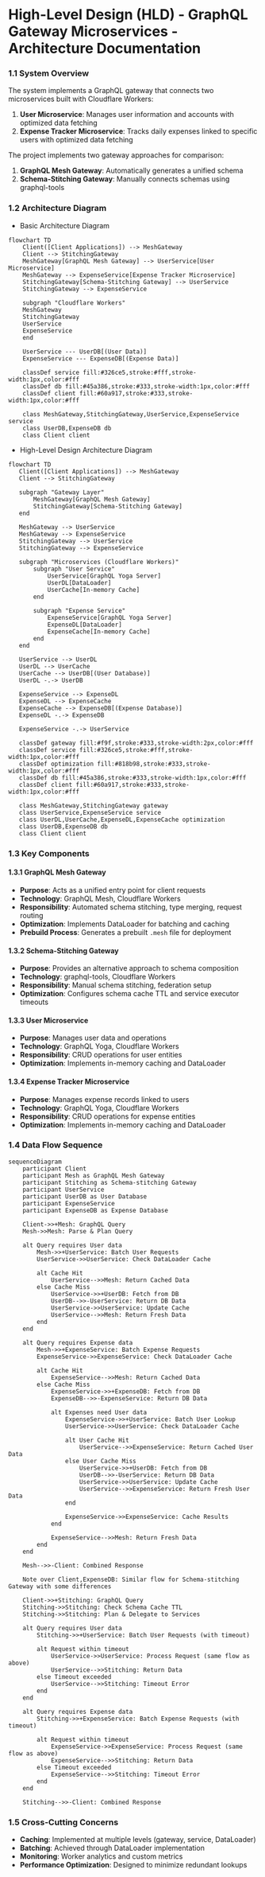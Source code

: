 # High-Level Design (HLD) - GraphQL Gateway Microservices - Architecture Documentation

### 1.1 System Overview

The system implements a GraphQL gateway that connects two microservices built with Cloudflare Workers:

1. **User Microservice**: Manages user information and accounts with optimized data fetching
2. **Expense Tracker Microservice**: Tracks daily expenses linked to specific users with optimized data fetching

The project implements two gateway approaches for comparison:

1. **GraphQL Mesh Gateway**: Automatically generates a unified schema
2. **Schema-Stitching Gateway**: Manually connects schemas using graphql-tools

### 1.2 Architecture Diagram

- Basic Architecture Diagram

```mermaid
flowchart TD
    Client([Client Applications]) --> MeshGateway
    Client --> StitchingGateway
    MeshGateway[GraphQL Mesh Gateway] --> UserService[User Microservice]
    MeshGateway --> ExpenseService[Expense Tracker Microservice]
    StitchingGateway[Schema-Stitching Gateway] --> UserService
    StitchingGateway --> ExpenseService

    subgraph "Cloudflare Workers"
    MeshGateway
    StitchingGateway
    UserService
    ExpenseService
    end

    UserService --- UserDB[(User Data)]
    ExpenseService --- ExpenseDB[(Expense Data)]

    classDef service fill:#326ce5,stroke:#fff,stroke-width:1px,color:#fff
    classDef db fill:#45a386,stroke:#333,stroke-width:1px,color:#fff
    classDef client fill:#60a917,stroke:#333,stroke-width:1px,color:#fff

    class MeshGateway,StitchingGateway,UserService,ExpenseService service
    class UserDB,ExpenseDB db
    class Client client
```

- High-Level Design Architecture Diagram

```mermaid
flowchart TD
   Client([Client Applications]) --> MeshGateway
   Client --> StitchingGateway

   subgraph "Gateway Layer"
       MeshGateway[GraphQL Mesh Gateway]
       StitchingGateway[Schema-Stitching Gateway]
   end

   MeshGateway --> UserService
   MeshGateway --> ExpenseService
   StitchingGateway --> UserService
   StitchingGateway --> ExpenseService

   subgraph "Microservices (Cloudflare Workers)"
       subgraph "User Service"
           UserService[GraphQL Yoga Server]
           UserDL[DataLoader]
           UserCache[In-memory Cache]
       end

       subgraph "Expense Service"
           ExpenseService[GraphQL Yoga Server]
           ExpenseDL[DataLoader]
           ExpenseCache[In-memory Cache]
       end
   end

   UserService --> UserDL
   UserDL --> UserCache
   UserCache --> UserDB[(User Database)]
   UserDL -.-> UserDB

   ExpenseService --> ExpenseDL
   ExpenseDL --> ExpenseCache
   ExpenseCache --> ExpenseDB[(Expense Database)]
   ExpenseDL -.-> ExpenseDB

   ExpenseService -.-> UserService

   classDef gateway fill:#f9f,stroke:#333,stroke-width:2px,color:#fff
   classDef service fill:#326ce5,stroke:#fff,stroke-width:1px,color:#fff
   classDef optimization fill:#818b98,stroke:#333,stroke-width:1px,color:#fff
   classDef db fill:#45a386,stroke:#333,stroke-width:1px,color:#fff
   classDef client fill:#60a917,stroke:#333,stroke-width:1px,color:#fff

   class MeshGateway,StitchingGateway gateway
   class UserService,ExpenseService service
   class UserDL,UserCache,ExpenseDL,ExpenseCache optimization
   class UserDB,ExpenseDB db
   class Client client
```

### 1.3 Key Components

#### 1.3.1 GraphQL Mesh Gateway

- **Purpose**: Acts as a unified entry point for client requests
- **Technology**: GraphQL Mesh, Cloudflare Workers
- **Responsibility**: Automated schema stitching, type merging, request routing
- **Optimization**: Implements DataLoader for batching and caching
- **Prebuild Process**: Generates a prebuilt `.mesh` file for deployment

#### 1.3.2 Schema-Stitching Gateway

- **Purpose**: Provides an alternative approach to schema composition
- **Technology**: graphql-tools, Cloudflare Workers
- **Responsibility**: Manual schema stitching, federation setup
- **Optimization**: Configures schema cache TTL and service executor timeouts

#### 1.3.3 User Microservice

- **Purpose**: Manages user data and operations
- **Technology**: GraphQL Yoga, Cloudflare Workers
- **Responsibility**: CRUD operations for user entities
- **Optimization**: Implements in-memory caching and DataLoader

#### 1.3.4 Expense Tracker Microservice

- **Purpose**: Manages expense records linked to users
- **Technology**: GraphQL Yoga, Cloudflare Workers
- **Responsibility**: CRUD operations for expense entities
- **Optimization**: Implements in-memory caching and DataLoader

### 1.4 Data Flow Sequence

```mermaid
sequenceDiagram
    participant Client
    participant Mesh as GraphQL Mesh Gateway
    participant Stitching as Schema-stitching Gateway
    participant UserService
    participant UserDB as User Database
    participant ExpenseService
    participant ExpenseDB as Expense Database

    Client->>+Mesh: GraphQL Query
    Mesh->>Mesh: Parse & Plan Query

    alt Query requires User data
        Mesh->>+UserService: Batch User Requests
        UserService->>UserService: Check DataLoader Cache

        alt Cache Hit
            UserService-->>Mesh: Return Cached Data
        else Cache Miss
            UserService->>+UserDB: Fetch from DB
            UserDB-->>-UserService: Return DB Data
            UserService->>UserService: Update Cache
            UserService-->>Mesh: Return Fresh Data
        end
    end

    alt Query requires Expense data
        Mesh->>+ExpenseService: Batch Expense Requests
        ExpenseService->>ExpenseService: Check DataLoader Cache

        alt Cache Hit
            ExpenseService-->>Mesh: Return Cached Data
        else Cache Miss
            ExpenseService->>+ExpenseDB: Fetch from DB
            ExpenseDB-->>-ExpenseService: Return DB Data

            alt Expenses need User data
                ExpenseService->>+UserService: Batch User Lookup
                UserService->>UserService: Check DataLoader Cache

                alt User Cache Hit
                    UserService-->>ExpenseService: Return Cached User Data
                else User Cache Miss
                    UserService->>+UserDB: Fetch from DB
                    UserDB-->>-UserService: Return DB Data
                    UserService->>UserService: Update Cache
                    UserService-->>ExpenseService: Return Fresh User Data
                end

                ExpenseService->>ExpenseService: Cache Results
            end

            ExpenseService-->>Mesh: Return Fresh Data
        end
    end

    Mesh-->>-Client: Combined Response

    Note over Client,ExpenseDB: Similar flow for Schema-stitching Gateway with some differences

    Client->>+Stitching: GraphQL Query
    Stitching->>Stitching: Check Schema Cache TTL
    Stitching->>Stitching: Plan & Delegate to Services

    alt Query requires User data
        Stitching->>+UserService: Batch User Requests (with timeout)

        alt Request within timeout
            UserService->>UserService: Process Request (same flow as above)
            UserService-->>Stitching: Return Data
        else Timeout exceeded
            UserService-->>Stitching: Timeout Error
        end
    end

    alt Query requires Expense data
        Stitching->>+ExpenseService: Batch Expense Requests (with timeout)

        alt Request within timeout
            ExpenseService->>ExpenseService: Process Request (same flow as above)
            ExpenseService-->>Stitching: Return Data
        else Timeout exceeded
            ExpenseService-->>Stitching: Timeout Error
        end
    end

    Stitching-->>-Client: Combined Response
```

### 1.5 Cross-Cutting Concerns

- **Caching**: Implemented at multiple levels (gateway, service, DataLoader)
- **Batching**: Achieved through DataLoader implementation
- **Monitoring**: Worker analytics and custom metrics
- **Performance Optimization**: Designed to minimize redundant lookups
